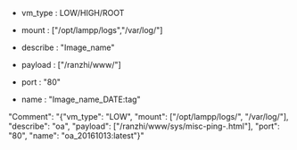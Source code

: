 - vm_type : LOW/HIGH/ROOT

- mount : ["/opt/lampp/logs","/var/log/"]

- describe : "Image_name"

- payload : ["/ranzhi/www/"]

- port : "80"

- name : "Image_name_DATE:tag"

"Comment": "{\"vm_type\": \"LOW\", \"mount\": [\"/opt/lampp/logs/\", \"/var/log/\"], \"describe\": \"oa\", \"payload\": [\"/ranzhi/www/sys/misc-ping-.html\"], \"port\": \"80\", \"name\": \"oa_20161013:latest\"}"


